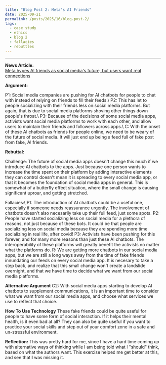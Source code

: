 ```yaml
---
title: "Blog Post 2: Meta's AI Friends"
date: 2025-09-21
permalink: /posts/2025/16/blog-post-2/
tags:
  - case study
  - ethics
  - blog 2
  - fallacies
  - rebuttles
---
```


_____

**News Article:**  
[Meta hypes AI friends as social media's future, but users want real connections](https://arstechnica.com/tech-policy/2025/05/meta-hypes-ai-friends-as-social-medias-future-but-users-want-real-connections/)

**Argument:**

P1: Social media companies are pushing for AI chatbots for people to chat with instead of relying on friends to fill their feeds.\\
P2: This has let to people socializing with their friends less on social media platforms. But again, that is due to social media platforms shoving other things down people's throat.\\
P3: Because of the decisions of some social media apps, activists want social media platforms to work with each other, and allow users to maintain their friends and followers across apps.\\
C: With the onset of these AI chatbots as friends for people online, we need to be weary of the future of social media. It will just end up being a feed full of fake post from fake, AI friends.


**Rebuttal:**

Challenge: The future of social media apps doesn't change this much if we introduce AI chatbots to the apps. Just because one person wants to increase the time spent on their platform by adding interactive elements they can control doesn't mean it is spreading to every social media app, or that it becomes the foundation of social media apps in general. This is somewhat of a butterfly effect situation, where the small change is causing significant uproar, and getting stretched.

Fallacies:\\
P1: The introduction of AI chatbots could be a useful one, especially if someone needs reassurance urgently. The involvement of chatbots doesn't also necesarily take up their full feed, just some spots.
P2: People have started socializing less on social media for a plethora of reasons, not just because of these bots. It could be that people are socializing less on social media because they are spending more time socializing in real life, after covid!
P3: Activists have been pushing for this forever, and for many more reasons than just these AI chatbots. The interoperability of these platforms will greatly benefit the activists no matter what the platforms do.
R: We are getting more chatbots in our social media apps, but we are still a long ways away from the time of fake friends innundating our feeds on every social media app. It is necesary to take a step back, and realize that this small change won't create a landslide overnight, and that we have time to decide what we want from our social media platforms.


**Alternative Argument**
C2: With social media apps starting to develop AI chatbots to supplement communications, it is an important time to consider what we want from our social media apps, and choose what services we use to reflect that choice. 

**How To Use Technology**
These fake friends could be quite useful for people to have some form of social interaction. If it helps their mental health, is it even bad at all? They can also be quite useful if you want to practice your social skills and step out of your comfort zone in a safe and un-stressful environment.

**Reflection:**
This was pretty hard for me, since I have a hard time coming up with alternative ways of thinking while I am being told what I "should" think, based on what the authors want. This exercise helped me get better at this, and see that I was missing it.
